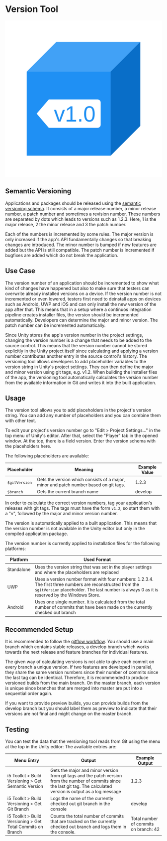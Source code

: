 # Version Tool

![Version Tool](../resources/Logos/Version-Tool.svg)

## Semantic Versioning

Applications and packages should be released using the [semantic versioning schema](https://semver.org/).
It consists of a major release number, a minor release number, a patch number and sometimes a revision number.
These numbers are separated by dots which leads to versions such as 1.2.3.
Here, 1 is the major release, 2 the minor release and 3 the patch number.

Each of the numbers is incremented by some rules. The major version is only increased if the app's API fundamentally changes so that breaking changes are introduced.
The minor number is bumped if new features are added but the API is still compatible.
The patch number is incremented if bugfixes are added which do not break the application.

## Use Case

The version number of an application should be incremented to show what kind of changes have happened but also to make sure that testers can overwrite already installed versions on a device.
If the version number is not incremented or even lowered, testers first need to deinstall apps on devices such as Android, UWP and iOS and can only install the new version of the app after that.
This means that in a setup where a continuos integration pipeline creates installer files, the version should be incremented automatically.
Developers can determine the major and minor version.
The patch number can be incremented automatically.

Since Unity stores the app's version number in the project settings, changing the version number is a change that needs to be added to the source control.
This means that the version number cannot be stored explicitly in the Unity project itself since calculating and applying a version number contributes another entry in the source control's history.
The versioning tool allows developers to add placeholder variables to the version string in Unity's project settings.
They can then define the major and minor version using git tags, e.g. v1.2.
When building the installer files of the app, the versioning tool automatically calculates the version number from the available information in Git and writes it into the built application.

## Usage

The version tool allows you to add placeholders in the project's version string.
You can add any number of placeholders and you can combine them with other text.

To edit your project's version number go to "Edit > Project Settings..." in the top menu of Unity's editor.
After that, select the "Player" tab in the opened window.
At the top, there is a field version.
Enter the version schema with the placeholders here.

The following placeholders are available:

| Placeholder | Meaning | Example Value |
| --- | --- | --- |
| `$gitVersion` | Gets the version which consists of a major, minor and patch number based on git tags. | 1.2.3 |
| `$branch` | Gets the current branch name | develop |

In order to calculate the correct version numbers, tag your application's releases with git tags.
The tags must have the form `v1.2`, so start them with a "v", followed by the major and minor version number.

The version is automatically applied to a built application.
This means that the version number is not available in the Unity editor but only in the compiled application package.

The version number is currently applied to installation files for the following platforms:

| Platform | Used Format |
| --- | --- |
| Standalone | Uses the version string that was set in the player settings and where the placeholders are replaced |
| UWP | Uses a version number format with four numbers: 1.2.3.4. The first three numbers are reconstructed from the `$gitVersion` placeholder. The last number is always 0 as it is reserved by the Windows Store. |
| Android | Uses one single number. It is calculated from the total number of commits that have been made on the currently checked out branch |

## Recommended Setup

It is recommended to follow the [gitflow workflow](https://www.atlassian.com/de/git/tutorials/comparing-workflows/gitflow-workflow).
You should use a main branch which contains stable releases, a develop branch which works towards the next release and feature branches for individual features.

The given way of calculating versions is not able to give each commit on every branch a unique version.
If two features are developed in parallel, they share the same version numbers since their number of commits since the last tag can be identical.
Therefore, it is recommended to produce versioned builds from the main branch.
On the master branch, each version is unique since branches that are merged into master are put into a sequential order again.

If you want to provide preview builds, you can provide builds from the develop branch but you should label them as preview to indicate that their versions are not final and might change on the master branch.

## Testing
You can test the data that the versioning tool reads from Git using the menu at the top in the Unity editor:
The available entries are:

| Menu Entry | Output | Example Output |
| --- | --- | --- |
| i5 Toolkit > Build Versioning > Get Semantic Version | Gets the major and minor version from git tags and the patch version from the number of commits since the last git tag. The calculated version is output as a log message | 1.2.3 |
| i5 Toolkit > Build Versioning > Get Git Branch | Logs the name of the currently checked out git branch in the console | develop |
| i5 Toolkit > Build Versioning > Get Total Commits on Branch | Counts the total number of commits that are tracked on the currently checked out branch and logs them in the console. | Total number of commits on branch: 42 |
